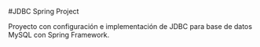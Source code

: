 #JDBC Spring Project

Proyecto con configuración e implementación de JDBC para base de datos MySQL con Spring Framework.

